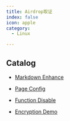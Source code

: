```yaml
---
title: Airdrop取证
index: false
icon: apple
category:
  - Linux

---
```


## Catalog

- [Markdown Enhance](markdown.md)

- [Page Config](page.md)

- [Function Disable](disable.md)

- [Encryption Demo](encrypt.md)